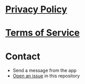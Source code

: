# [Privacy Policy](https://github.com/lucasditomase/protegelos/blob/main/privacy-policy.md)
# [Terms of Service](https://github.com/lucasditomase/protegelos/blob/main/terms-of-service.md)
# Contact
- Send a message from the app
- [Open an issue](https://github.com/lucasditomase/protegelos/issues/new/choose) in this repository
